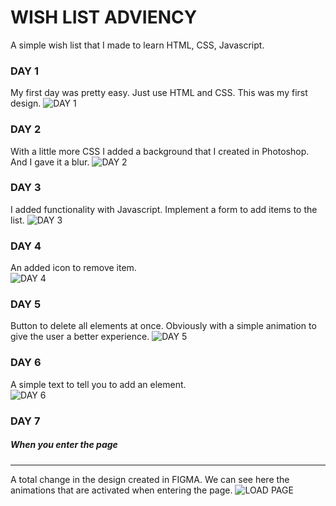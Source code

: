 # WISH LIST ADVIENCY

A simple wish list that I made to learn HTML, CSS, Javascript.

### DAY 1
My first day was pretty easy. Just use HTML and CSS. This was my first design.
![DAY 1](https://github.com/StivenShiquito/Wish-List-Adviency/blob/e615cccd3df1bb5bc5ef9e140acc1226354c1240/Dia%201/DAY%201.gif)

### DAY 2
With a little more CSS I added a background that I created in Photoshop. And I gave it a blur.
![DAY 2](https://github.com/StivenShiquito/Wish-List-Adviency/blob/c68fd799c940ab25820bbce18f7ac0d1c081ba8b/Dia%202/gifs/GIFt%20version%202%20finally.gif)

### DAY 3
I added functionality with Javascript. Implement a form to add items to the list.
![DAY 3](https://github.com/StivenShiquito/Wish-List-Adviency/blob/c68fd799c940ab25820bbce18f7ac0d1c081ba8b/Dia%203/gifs/GIFt%20version%203%20-4.gif)

### DAY 4
An added icon to remove item.                                                 
![DAY 4](https://github.com/StivenShiquito/Wish-List-Adviency/blob/c68fd799c940ab25820bbce18f7ac0d1c081ba8b/Dia%204/gif/GIFt%20version%204.gif)

### DAY 5
Button to delete all elements at once. Obviously with a simple animation to give the user a better experience.
![DAY 5](https://github.com/StivenShiquito/Wish-List-Adviency/blob/c68fd799c940ab25820bbce18f7ac0d1c081ba8b/Dia%205/gif/GIFt%20version%205.gif)

### DAY 6
A simple text to tell you to add an element.                                  
![DAY 6](https://github.com/StivenShiquito/Wish-List-Adviency/blob/c68fd799c940ab25820bbce18f7ac0d1c081ba8b/Dia%206/gif/GIFt%20version%206.gif)

### DAY 7
##### When you enter the page
----
A total change in the design created in FIGMA. We can see here the animations that are activated when entering the page.
![LOAD PAGE](https://github.com/StivenShiquito/Wish-List-Adviency/blob/463857d3d9fc8a53a6a7e2483fa4332dd14113f0/Dia%207/gifs/Load%20Page.gif)

#####  

